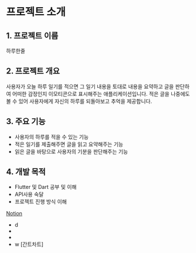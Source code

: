 # 프로젝트 소개

## 1. 프로젝트 이름
하루한줄

## 2. 프로젝트 개요
사용자가 오늘 하루 일기를 적으면 그 일기 내용을 토대로 내용을 요약하고 글을 판단하여 어떠한 감정인지 이모티콘으로 표시해주는 애플리케이션입니다. 적은 글을 나중에도 볼 수 있어 사용자에게 자신의 하루를 되돌아보고 추억을 제공합니다.

## 3. 주요 기능
- 사용자의 하루를 적을 수 있는 기능
- 적은 일기를 제출해주면 글을 읽고 요약해주는 기능
- 읽은 글을 바탕으로 사용자의 기분을 판단해주는 기능

## 4. 개발 목적
- Flutter 및 Dart 공부 및 이해
- API사용 숙달
- 프로젝트 진행 방식 이해

[Notion](google.com)

- d
- 
- 
- w
[간트차트]